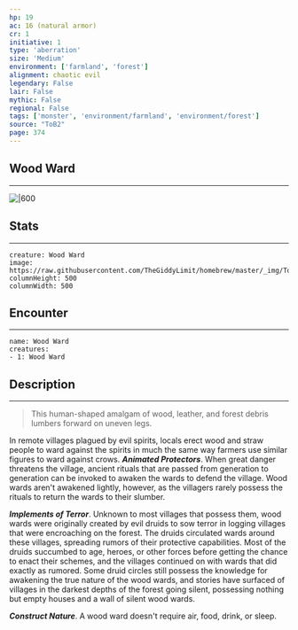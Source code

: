 ```yaml
---
hp: 19
ac: 16 (natural armor)
cr: 1
initiative: 1
type: 'aberration'    
size: 'Medium'
environment: ['farmland', 'forest']
alignment: chaotic evil
legendary: False
lair: False
mythic: False
regional: False
tags: ['monster', 'environment/farmland', 'environment/forest']
source: "ToB2"
page: 374
---
```


## Wood Ward
---

![|600](https://raw.githubusercontent.com/TheGiddyLimit/homebrew/master/_img/ToB2/creature/Wood%20Ward.webp)

## Stats
---

```statblock
creature: Wood Ward
image: https://raw.githubusercontent.com/TheGiddyLimit/homebrew/master/_img/ToB2/creature/token/Wood%20Ward%20%28Token%29.png
columnHeight: 500
columnWidth: 500
```

## Encounter
---

```encounter-table
name: Wood Ward
creatures:
- 1: Wood Ward
```

## Description
---
>This human-shaped amalgam of wood, leather, and forest debris lumbers forward on uneven legs.

In remote villages plagued by evil spirits, locals erect wood and straw people to ward against the spirits in much the same way farmers use similar figures to ward against crows.
**_Animated Protectors_**. When great danger threatens the village, ancient rituals that are passed from generation to generation can be invoked to awaken the wards to defend the village. Wood wards aren't awakened lightly, however, as the villagers rarely possess the rituals to return the wards to their slumber.

**_Implements of Terror_**. Unknown to most villages that possess them, wood wards were originally created by evil druids to sow terror in logging villages that were encroaching on the forest. The druids circulated wards around these villages, spreading rumors of their protective capabilities. Most of the druids succumbed to age, heroes, or other forces before getting the chance to enact their schemes, and the villages continued on with wards that did exactly as rumored. Some druid circles still possess the knowledge for awakening the true nature of the wood wards, and stories have surfaced of villages in the darkest depths of the forest going silent, possessing nothing but empty houses and a wall of silent wood wards.

**_Construct Nature_**. A wood ward doesn't require air, food, drink, or sleep.






